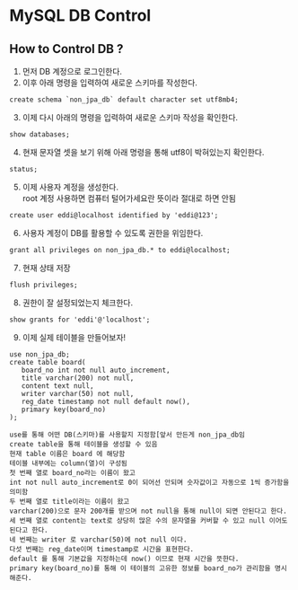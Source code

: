 # MySQL DB Control

## How to Control DB ?

1. 먼저 DB 계정으로 로그인한다.  
2. 이후 아래 명령을 입력하여 새로운 스키마를 작성한다.  

```make
create schema `non_jpa_db` default character set utf8mb4;
```

3. 이제 다시 아래의 명령을 입력하여 새로운 스키마 작성을 확인한다.

```make
show databases;
```

4. 현재 문자열 셋을 보기 위해 아래 명령을 통해 utf8이 박혀있는지 확인한다.  

```make
status;
```

5. 이제 사용자 계정을 생성한다.  
   root 계정 사용하면 컴퓨터 털어가세요란 뜻이라 절대로 하면 안됨  
   
```make
create user eddi@localhost identified by 'eddi@123';
```

6. 사용자 계정이 DB를 활용할 수 있도록 권한을 위임한다.  

```make
grant all privileges on non_jpa_db.* to eddi@localhost;
```

7. 현재 상태 저장  

```make
flush privileges;
```

8. 권한이 잘 설정되었는지 체크한다.  

```make
show grants for 'eddi'@'localhost';
```

9. 이제 실제 테이블을 만들어보자!

```make
use non_jpa_db;
create table board(
   board_no int not null auto_increment,
   title varchar(200) not null,
   content text null,
   writer varchar(50) not null,
   reg_date timestamp not null default now(),
   primary key(board_no)
);

use를 통해 어떤 DB(스키마)를 사용할지 지정함[앞서 만든게 non_jpa_db임
create table을 통해 테이블을 생성할 수 있음
현재 table 이름은 board 에 해당함
테이블 내부에는 column(열)이 구성됨
첫 번째 열로 board_no라는 이름이 왔고
int not null auto_increment로 0이 되어선 안되며 숫자값이고 자동으로 1씩 증가함을 의미함
두 번째 열로 title이라는 이름이 왔고
varchar(200)으로 문자 200개를 받으며 not null을 통해 null이 되면 안된다고 한다.
세 번째 열로 content는 text로 상당히 많은 수의 문자열을 커버할 수 있고 null 이어도 된다고 한다.
네 번째는 writer 로 varchar(50)에 not null 이다.
다섯 번째는 reg_date이며 timestamp로 시간을 표현한다.
default 를 통해 기본값을 지정하는데 now() 이므로 현재 시간을 뜻한다.
primary key(board_no)를 통해 이 테이블의 고유한 정보를 board_no가 관리함을 명시해준다.
```
